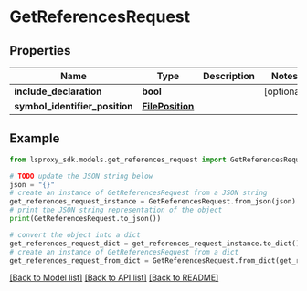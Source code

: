 # GetReferencesRequest


## Properties

Name | Type | Description | Notes
------------ | ------------- | ------------- | -------------
**include_declaration** | **bool** |  | [optional] 
**symbol_identifier_position** | [**FilePosition**](FilePosition.md) |  | 

## Example

```python
from lsproxy_sdk.models.get_references_request import GetReferencesRequest

# TODO update the JSON string below
json = "{}"
# create an instance of GetReferencesRequest from a JSON string
get_references_request_instance = GetReferencesRequest.from_json(json)
# print the JSON string representation of the object
print(GetReferencesRequest.to_json())

# convert the object into a dict
get_references_request_dict = get_references_request_instance.to_dict()
# create an instance of GetReferencesRequest from a dict
get_references_request_from_dict = GetReferencesRequest.from_dict(get_references_request_dict)
```
[[Back to Model list]](../README.md#documentation-for-models) [[Back to API list]](../README.md#documentation-for-api-endpoints) [[Back to README]](../README.md)


